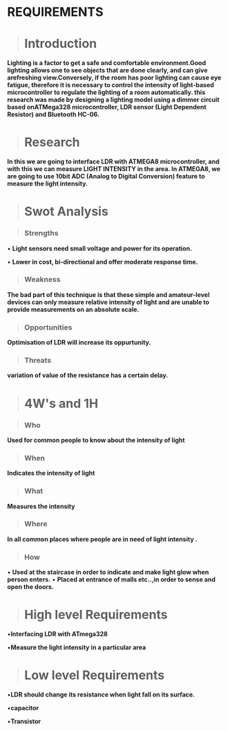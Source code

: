 # REQUIREMENTS

> # **Introduction**

 **Lighting is a factor to get a safe and comfortable environment.Good lighting allows one to see objects that are done clearly, and can give arefreshing view.Conversely, if the room has poor lighting can cause eye fatigue, therefore it is necessary to control the intensity of light-based microcontroller to regulate the lighting of a room automatically. this research was made by designing a lighting model using a dimmer circuit based onATMega328 microcontroller, LDR sensor (Light Dependent Resistor) and Bluetooth HC-06.**



> # **Research**

**In this we are going to interface LDR with ATMEGA8 microcontroller, and with this we can measure LIGHT INTENSITY in the area. In ATMEGA8, we are going to use 10bit ADC (Analog to Digital Conversion) feature to measure the light intensity.**




> # **Swot Analysis**


> ### **Strengths**

•	**Light sensors need small voltage and power for its operation.**

•	**Lower in cost, bi-directional and offer moderate response time.**


> ### **Weakness**


**The bad part of this technique is that these simple and amateur-level devices can only measure relative intensity of light and are unable to provide measurements on an absolute scale.**

> ### **Opportunities**


**Optimisation of  LDR will increase its oppurtunity.**

> ### **Threats**


**variation of  value of the resistance has a certain delay.**



> # **4W's and 1H**


> ### **Who**

**Used for common people to know about the intensity of light**


> ### **When**

**Indicates the intensity of light**


> ### **What**
> 
**Measures the intensity**


> ### **Where**

**In all common places where people are in need of light intensity .**


> ### **How**

• **Used at the staircase in order to indicate and make light glow when person enters.**
• **Placed at entrance of malls etc..,in order to sense and open the doors.**



> # **High level Requirements**


•**Interfacing LDR with ATmega328**

•**Measure the light intensity in a particular area**


> # **Low level Requirements**


•**LDR should change its resistance when light fall on its surface.** 

•**capacitor**

•**Transistor**

